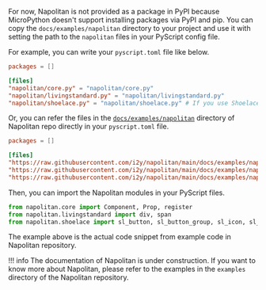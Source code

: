 <style>
  :root {
    /* CUSTOM ACCENT COLORS */
    --n-color-accent: tomato;

    --md-primary-fg-color: tomato;
  }
</style>

For now, Napolitan is not provided as a package in PyPI because MicroPython doesn't support installing packages via PyPI and pip. You can copy the `docs/examples/napolitan` directory to your project and use it with setting the path to the `napolitan` files in your PyScript config file.

For example, you can write your `pyscript.toml` file like below.

```toml
packages = []

[files]
"napolitan/core.py" = "napolitan/core.py"
"napolitan/livingstandard.py" = "napolitan/livingstandard.py"
"napolitan/shoelace.py" = "napolitan/shoelace.py" # If you use Shoelace components
```

Or, you can refer the files in the [`docs/examples/napolitan`](https://github.com/i2y/napolitan/tree/main/docs/examples/napolitan) directory of Napolitan repo directly in your `pyscript.toml` file.

```toml
packages = []

[files]
"https://raw.githubusercontent.com/i2y/napolitan/main/docs/examples/napolitan/core.py" = "napolitan/core.py"
"https://raw.githubusercontent.com/i2y/napolitan/main/docs/examples/napolitan/livingstandard.py" = "napolitan/livingstandard.py"
"https://raw.githubusercontent.com/i2y/napolitan/main/docs/examples/napolitan/shoelace.py" = "napolitan/shoelace.py" # If you use Shoelace components
```

Then, you can import the Napolitan modules in your PyScript files.

```python
from napolitan.core import Component, Prop, register
from napolitan.livingstandard import div, span
from napolitan.shoelace import sl_button, sl_button_group, sl_icon, sl_card
```

The example above is the actual code snippet from example code in Napolitan repository.

!!! info
    The documentation of Napolitan is under construction. If you want to know more about Napolitan, please refer to the examples in the `examples` directory of the Napolitan repository.
